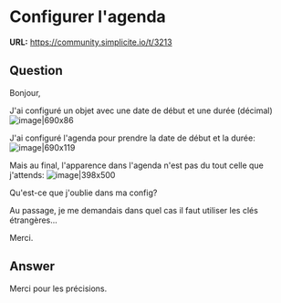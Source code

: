 # Configurer l'agenda

**URL:** https://community.simplicite.io/t/3213

## Question
Bonjour,

J'ai configuré un objet avec une date de début et une durée (décimal)
![image|690x86](upload://tfd7KvAmKIA5EPxPTBNODUeu7fM.png) 

J'ai configuré l'agenda pour prendre la date de début et la durée:
![image|690x119](upload://zKdjMyDNlNJ4nEfOsvI3G4Ae7RX.png) 

Mais au final, l'apparence dans l'agenda n'est pas du tout celle que j'attends:
![image|398x500](upload://7evo0Ui6ej1tOxffaG4deeFKZXp.png) 

Qu'est-ce que j'oublie dans ma config?

Au passage, je me demandais dans quel cas il faut utiliser les clés étrangères...

Merci.

## Answer
Merci pour les précisions.
